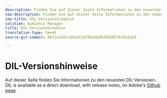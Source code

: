 ```yaml
---
description: Finden Sie auf dieser Seite Informationen zu den neuesten DIL-Versionen.
seo-description: Finden Sie auf dieser Seite Informationen zu den neuesten DIL-Versionen.
seo-title: DIL-Versionshinweise
solution: Audience Manager
title: DIL-Versionshinweise
translation-type: tm+mt
source-git-commit: 0672a1567cdda3f2af665b6d0355b05f635a1928

---
```



# DIL-Versionshinweise

Auf dieser Seite finden Sie Informationen zu den neuesten DIL-Versionen. DIL is available as a direct download, with release notes, on Adobe's [Github page](https://github.com/Adobe-Marketing-Cloud/dil/releases).

